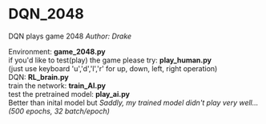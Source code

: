 # DQN_2048
DQN plays game 2048
*Author: Drake*

Environment: **game_2048.py**<br>
if you'd like to test(play) the game please try: **play_human.py**<br>(just use keyboard 'u','d','l','r' for up, down, left, right operation)<br>
DQN: **RL_brain.py**<br>
train the network: **train_AI.py**<br>
test the pretrained model: **play_ai.py**<br>Better than inital model but *Saddly, my trained model didn't play very well...(500 epochs, 32 batch/epoch)*<br>

